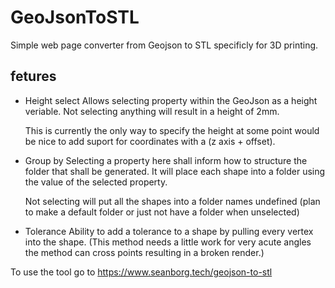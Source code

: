 # GeoJsonToSTL
Simple web page converter from Geojson to STL specificly for 3D printing.

## fetures

* Height select
  Allows selecting property within the GeoJson as a height veriable. Not selecting anything will result in a height of 2mm.

  This is currently the only way to specify the height at some point would be nice to add suport for coordinates 
  with a (z axis + offset). 

* Group by
  Selecting a property here shall inform how to structure the folder that shall be generated. It will place each shape 
  into a folder using the value of the selected property. 

  Not selecting will put all the shapes into a folder names undefined 
  (plan to make a default folder or just not have a folder when unselected)


* Tolerance
Ability to add a tolerance to a shape by pulling every vertex into the shape. (This method needs a little work for
very acute angles the method can cross points resulting in a broken render.)


To use the tool go to <https://www.seanborg.tech/geojson-to-stl> 
